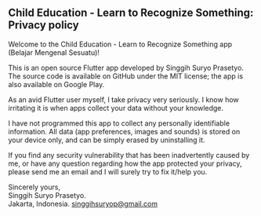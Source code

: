 ## Child Education - Learn to Recognize Something: Privacy policy

Welcome to the Child Education - Learn to Recognize Something app (Belajar Mengenal Sesuatu)!

This is an open source Flutter app developed by Singgih Suryo Prasetyo. The source code is available on GitHub under the MIT license; the app is also available on Google Play.

As an avid Flutter user myself, I take privacy very seriously.
I know how irritating it is when apps collect your data without your knowledge.

I have not programmed this app to collect any personally identifiable information. All data (app preferences, images and sounds) is stored on your device only, and can be simply erased by uninstalling it.

If you find any security vulnerability that has been inadvertently caused by me, or have any question regarding how the app protected your privacy, please send me an email and I will surely try to fix it/help you.

Sincerely yours,  
Singgih Suryo Prasetyo.  
Jakarta, Indonesia. 
singgihsuryop@gmail.com
